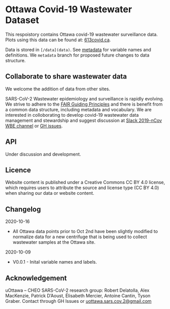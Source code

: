 # Ottawa Covid-19 Wastewater Dataset

This respoistory contains Ottawa covid-19 wastewater surveillance data. Plots using this data can be found at: [613covid.ca](https://613covid.ca/wastewater).

Data is stored in `[/data](data)`. See [metadata](metadata.md) for variable names and definitions. We `metadata` branch for proposed future changes to data structure. 

## Collaborate to share wastewater data

We welcome the addition of data from other sites. 

SARS-CoV-2 Wastewater epidemiology and surveillance is rapidly evolving. We strive to adhere to the [FAIR Guiding Principles](https://www.go-fair.org/fair-principles/) and there is benefit from a common data structure, including metadata and vocabulary. We are interested in colloborating to develop covid-19 wastewater data management and stewardship and suggest discussion at [Slack 2019-nCov WBE channel](https://2019-ncovwbe.slack.com) or [GH issues](https://github.com/Big-Life-Lab/covid-19-wastewater/issues). 

## API

Under discussion and development.

## Licence 

Website content is published under a Creative Commons CC BY 4.0 license, which requires users to attribute the source and license type (CC BY 4.0) when sharing our data or website content.

## Changelog

2020-10-16

- All Ottawa data points prior to Oct 2nd have been slightly modified to normalize data for a new centrifuge that is being used to collect wastewater samples at the Ottawa site.

2020-10-09

- V0.0.1 - Inital variable names and labels.

## Acknowledgement

uOttawa – CHEO SARS-CoV-2 research group: Robert Delatolla, Alex MacKenzie, Patrick D’Aoust, Élisabeth Mercier, Antoine Cantin, Tyson Graber. Contact through GH Issues or uottawa.sars.cov.2@gmail.com
